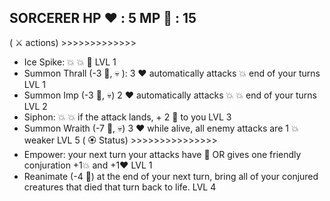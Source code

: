 SORCERER
HP  :heart: : 5
MP :large_blue_diamond: : 15
-----------------------------------------
( :crossed_swords: actions) >>>>>>>>>>>>>
- Ice Spike: :boom: :boom: :no_entry_sign: LVL 1
- Summon Thrall (-3 :large_blue_diamond:, :skull: ): 3 :heart: automatically attacks :boom: end of your turns LVL 1
- Summon Imp (-3 :large_blue_diamond:, :skull:) 2 :heart: automatically attacks :boom: :boom: end of your turns LVL 2
- Siphon: :boom: :boom: if the attack lands, + 2 :large_blue_diamond: to you LVL 3
- Summon Wraith (-7 :large_blue_diamond:, :skull:) 3 :heart: while alive, all enemy attacks are 1 :boom: weaker LVL 5
( :rosette: Status) >>>>>>>>>>>>>>>
- Empower: your next turn your attacks have :no_entry_sign:  OR gives one friendly conjuration +1:boom: and +1:heart: LVL 1
- Reanimate (-4 :large_blue_diamond:) at the end of your next turn, bring all of your conjured creatures that died that turn back to life. LVL 4
